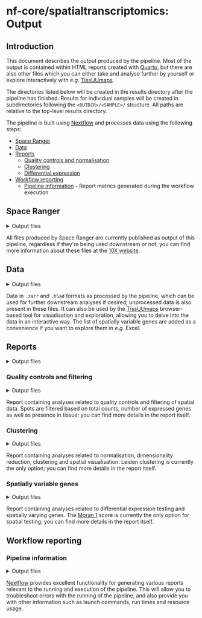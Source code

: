 # nf-core/spatialtranscriptomics: Output

## Introduction

This document describes the output produced by the pipeline. Most of the output
is contained within HTML reports created with [Quarto](https://quarto.org/), but
there are also other files which you can either take and analyse further by
yourself or explore interactively with _e.g._ [TissUUmaps](https://tissuumaps.github.io/).

The directories listed below will be created in the results directory after the
pipeline has finished. Results for individual samples will be created in
subdirectories following the `<OUTDIR>/<SAMPLE>/` structure. All paths are
relative to the top-level results directory.

The pipeline is built using [Nextflow](https://www.nextflow.io/) and processes
data using the following steps:

- [Space Ranger](#space-ranger)
- [Data](#data)
- [Reports](#reports)
  - [Quality controls and normalisation](#quality-controls-and-normalisation)
  - [Clustering](#clustering)
  - [Differential expression](#differential-expression)
- [Workflow reporting](#workflow-reporting)
  - [Pipeline information](#pipeline-information) - Report metrics generated
    during the workflow execution

## Space Ranger

<details markdown="1">
<summary>Output files</summary>

- `<SAMPLE>/spaceranger/`
  - `outs/spatial/tissue_[hi/low]res_image.png`: High and low resolution images.
  - `outs/spatial/tissue_positions_list.csv`: Spot barcodes and their array
    positions.
  - `outs/spatial/scalefactors_json.json`: Scale conversion factors for the
    spots.
  - `outs/filtered_feature_bc_matrix/barcodes.tsv.gz`: List of barcode IDs.
  - `outs/filtered_feature_bc_matrix/features.tsv.gz`: List of feature IDs.
  - `outs/filtered_feature_bc_matrix/matrix.mtx.gz`: Matrix of UMIs, barcodes
    and features.

</details>

All files produced by Space Ranger are currently published as output of this
pipeline, regardless if they're being used downstream or not; you can find more
information about these files at the [10X website](https://support.10xgenomics.com/spatial-gene-expression/software/pipelines/latest/output/overview).

## Data

<details markdown="1">
<summary>Output files</summary>

- `<SAMPLE>/data/`
  - `sdata_processed.zarr`: Processed data in SpatialData format.
  - `adata_processed.h5ad`: Processed data in AnnData format.
  - `spatially_variable_genes.csv`: List of spatially variable genes.

</details>

Data in `.zarr` and `.h5ad` formats as processed by the pipeline, which can be
used for further downstream analyses if desired; unprocessed data is also
present in these files. It can also be used by the [TissUUmaps](https://tissuumaps.github.io/)
browser-based tool for visualisation and exploration, allowing you to delve into
the data in an interactive way. The list of spatially variable genes are added
as a convenience if you want to explore them in _e.g._ Excel.

## Reports

<details markdown="1">
<summary>Output files</summary>

- `<SAMPLE>/reports/`
  - `_extensions/`: Quarto nf-core extension, common to all reports.

</details>

### Quality controls and filtering

<details markdown="1">
<summary>Output files</summary>

- `<SAMPLE>/reports/`
  - `quality_controls.html`: Rendered HTML report.
  - `quality_controls.yml`: YAML file containing parameters used in the report.
  - `quality_controls.qmd`: Quarto document used for rendering the report.

</details>

Report containing analyses related to quality controls and filtering of spatial
data. Spots are filtered based on total counts, number of expressed genes as
well as presence in tissue; you can find more details in the report itself.

### Clustering

<details markdown="1">
<summary>Output files</summary>

- `<SAMPLE>/reports/`
  - `clustering.html`: Rendered HTML report.
  - `clustering.yml`: YAML file containing parameters used in the report.
  - `clustering.qmd`: Quarto document used for rendering the report.

</details>

Report containing analyses related to normalisation, dimensionality reduction,
clustering and spatial visualisation. Leiden clustering is currently the only
option; you can find more details in the report itself.

### Spatially variable genes

<details markdown="1">
<summary>Output files</summary>

- `<SAMPLE>/reports/`
  - `spatially_variable_genes.html`: Rendered HTML report.
  - `spatially_variable_genes.yml`: YAML file containing parameters used in the report.
  - `spatially_variable_genes.qmd`: Quarto document used for rendering the report.

</details>

Report containing analyses related to differential expression testing and
spatially varying genes. The [Moran 1](https://en.wikipedia.org/wiki/Moran%27s_I)
score is currently the only option for spatial testing; you can find more
details in the report itself.

## Workflow reporting

### Pipeline information

<details markdown="1">
<summary>Output files</summary>

- `pipeline_info/`
  - Reports generated by Nextflow: `execution_report.html`, `execution_timeline.html`, `execution_trace.txt` and `pipeline_dag.dot`/`pipeline_dag.svg`.
  - Reports generated by the pipeline: `pipeline_report.html`, `pipeline_report.txt` and `software_versions.yml`. The `pipeline_report*` files will only be present if the `--email` / `--email_on_fail` parameter's are used when running the pipeline.
  - Reformatted samplesheet files used as input to the pipeline: `samplesheet.valid.csv`.
  - Parameters used by the pipeline run: `params.json`.
- `multiqc/`
  - Report generated by MultiQC: `multiqc_report.html`.
  - Data and plots generated by MultiQC: `multiqc_data/` and `multiqc_plots/`.

</details>

[Nextflow](https://www.nextflow.io/docs/latest/tracing.html) provides excellent
functionality for generating various reports relevant to the running and
execution of the pipeline. This will allow you to troubleshoot errors with the
running of the pipeline, and also provide you with other information such as
launch commands, run times and resource usage.
